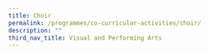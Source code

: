 ```yaml
---
title: Choir
permalink: /programmes/co-curricular-activities/choir/
description: ""
third_nav_title: Visual and Performing Arts
---
```

